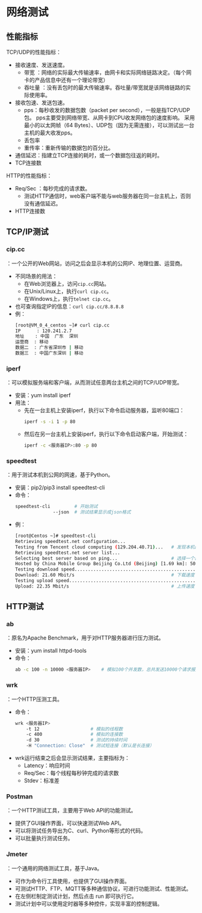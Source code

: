# 网络测试

## 性能指标

TCP/UDP的性能指标：
- 接收速度、发送速度。
  - 带宽    ：网络的实际最大传输速率，由网卡和实际网络链路决定。（每个网卡的产品信息中还有一个理论带宽）
  - 吞吐量  ：没有丢包时的最大传输速率。吞吐量/带宽就是该网络链路的实际使用率。
- 接收包速、发送包速。
  - pps：每秒收发的数据包数（packet per second），一般是指TCP/UDP包。
pps主要受到网络带宽、从网卡到CPU收发网络包的速度影响。
采用最小的以太网帧（64 Bytes）、UDP包（因为无需连接），可以测试出一台主机的最大收发pps。
  - 丢包率
  - 重传率：重新传输的数据包的百分比。
- 通信延迟：指建立TCP连接的耗时，或一个数据包往返的耗时。
- TCP连接数

HTTP的性能指标：
- Req/Sec  ：每秒完成的请求数。
  - 测试HTTP通信时，web客户端不能与web服务器在同一台主机上，否则没有通信延迟。
- HTTP连接数

## TCP/IP测试

### cip.cc

：一个公开的Web网站，访问之后会显示本机的公网IP、地理位置、运营商。
- 不同场景的用法：
  - 在Web浏览器上，访问`cip.cc`网站。
  - 在Unix/Linux上，执行`curl cip.cc`。
  - 在Windows上，执行`telnet cip.cc`。
- 也可查询指定IP的信息：`curl cip.cc/8.8.8.8`
- 例：
    ```sh
    [root@VM_0_4_centos ~]# curl cip.cc
    IP      : 120.241.2.7
    地址    : 中国  广东  深圳
    运营商  : 移动
    数据二  : 广东省深圳市 | 移动
    数据三  : 中国广东深圳 | 移动
    ```

### iperf

：可以模拟服务端和客户端，从而测试任意两台主机之间的TCP/UDP带宽。
- 安装：yum install iperf
- 用法：
  - 先在一台主机上安装iperf，执行以下命令启动服务器，监听80端口：
      ```sh
      iperf -s -i 1 -p 80
      ```
  - 然后在另一台主机上安装iperf，执行以下命令启动客户端，开始测试：
      ```sh
      iperf -c <服务器IP>:80 -p 80
      ```

### speedtest

：用于测试本机到公网的网速，基于Python。
- 安装：pip2/pip3 install speedtest-cli
- 命令：
  ```sh
  speedtest-cli         # 开始测试
                --json  # 测试结果显示成json格式
  ```
- 例：
  ```sh
  [root@Centos ~]# speedtest-cli
  Retrieving speedtest.net configuration...
  Testing from Tencent cloud computing (129.204.40.71)...   # 发现本机的公网IP
  Retrieving speedtest.net server list...
  Selecting best server based on ping...                    # 选择一个最近的speedtest.net服务器来测试
  Hosted by China Mobile Group Beijing Co.Ltd (Beijing) [1.69 km]: 50.546 ms
  Testing download speed................................................................................
  Download: 21.60 Mbit/s                                    # 下载速度
  Testing upload speed................................................................................................
  Upload: 22.35 Mbit/s                                      # 上传速度
  ```

## HTTP测试

### ab

：原名为Apache Benchmark，用于对HTTP服务器进行压力测试。
- 安装：yum install httpd-tools
- 命令：
    ```sh
    ab -c 100 -n 10000 <服务器IP>    # 模拟100个并发数，总共发送10000个请求报文
    ```

### wrk

：一个HTTP压测工具。

- 命令：
    ```sh
    wrk <服务器IP>
        -t 12                   # 模拟的线程数
        -c 400                  # 模拟的连接数
        -d 30                   # 测试的持续时间
        -H "Connection: Close"  # 测试短连接（默认是长连接）
    ```
- wrk运行结束之后会显示测试结果，主要指标为：
    - Latency：响应时间
    - Req/Sec：每个线程每秒钟完成的请求数
    - Stdev：标准差

### Postman

：一个HTTP测试工具，主要用于Web API的功能测试。
- 提供了GUI操作界面，可以快速测试Web API。
- 可以将测试任务导出为C、curl、Python等形式的代码。
- 可以批量执行测试任务。

### Jmeter

：一个通用的网络测试工具，基于Java。
- 可作为命令行工具使用，也提供了GUI操作界面。
- 可测试HTTP、FTP、MQTT等多种通信协议，可进行功能测试、性能测试。
- 在左侧栏制定测试计划，然后点击 run 即可执行它。
- 测试计划中可以使用定时器等多种控件，实现丰富的控制逻辑。
